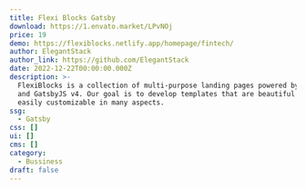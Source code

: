 ```yaml
---
title: Flexi Blocks Gatsby
download: https://1.envato.market/LPvNOj
price: 19
demo: https://flexiblocks.netlify.app/homepage/fintech/
author: ElegantStack
author_link: https://github.com/ElegantStack
date: 2022-12-22T00:00:00.000Z
description: >-
  FlexiBlocks is a collection of multi-purpose landing pages powered by React
  and GatsbyJS v4. Our goal is to develop templates that are beautiful and yet
  easily customizable in many aspects.
ssg:
  - Gatsby
css: []
ui: []
cms: []
category:
  - Bussiness
draft: false
---
```

